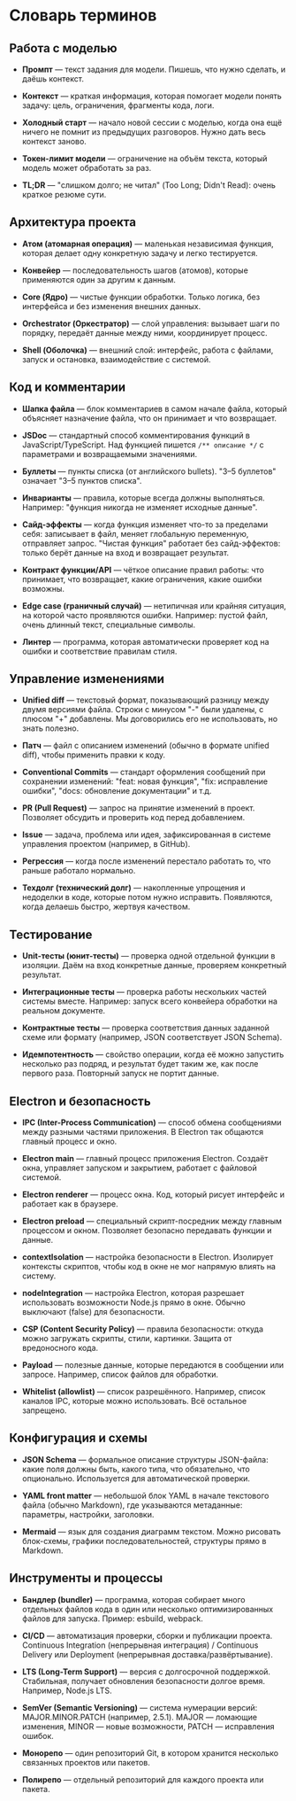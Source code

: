 # Словарь терминов

## Работа с моделью

- **Промпт** — текст задания для модели. Пишешь, что нужно сделать, и даёшь контекст.

- **Контекст** — краткая информация, которая помогает модели понять задачу: цель, ограничения, фрагменты кода, логи.

- **Холодный старт** — начало новой сессии с моделью, когда она ещё ничего не помнит из предыдущих разговоров. Нужно дать весь контекст заново.

- **Токен-лимит модели** — ограничение на объём текста, который модель может обработать за раз.

- **TL;DR** — "слишком долго; не читал" (Too Long; Didn't Read): очень краткое резюме сути.

## Архитектура проекта

- **Атом (атомарная операция)** — маленькая независимая функция, которая делает одну конкретную задачу и легко тестируется.

- **Конвейер** — последовательность шагов (атомов), которые применяются один за другим к данным.

- **Core (Ядро)** — чистые функции обработки. Только логика, без интерфейса и без изменения внешних данных.

- **Orchestrator (Оркестратор)** — слой управления: вызывает шаги по порядку, передаёт данные между ними, координирует процесс.

- **Shell (Оболочка)** — внешний слой: интерфейс, работа с файлами, запуск и остановка, взаимодействие с системой.

## Код и комментарии

- **Шапка файла** — блок комментариев в самом начале файла, который объясняет назначение файла, что он принимает и что возвращает.

- **JSDoc** — стандартный способ комментирования функций в JavaScript/TypeScript. Над функцией пишется `/** описание */` с параметрами и возвращаемыми значениями.

- **Буллеты** — пункты списка (от английского bullets). "3–5 буллетов" означает "3–5 пунктов списка".

- **Инварианты** — правила, которые всегда должны выполняться. Например: "функция никогда не изменяет исходные данные".

- **Сайд-эффекты** — когда функция изменяет что-то за пределами себя: записывает в файл, меняет глобальную переменную, отправляет запрос. "Чистая функция" работает без сайд-эффектов: только берёт данные на вход и возвращает результат.

- **Контракт функции/API** — чёткое описание правил работы: что принимает, что возвращает, какие ограничения, какие ошибки возможны.

- **Edge case (граничный случай)** — нетипичная или крайняя ситуация, на которой часто проявляются ошибки. Например: пустой файл, очень длинный текст, специальные символы.

- **Линтер** — программа, которая автоматически проверяет код на ошибки и соответствие правилам стиля.

## Управление изменениями

- **Unified diff** — текстовый формат, показывающий разницу между двумя версиями файла. Строки с минусом "-" были удалены, с плюсом "+" добавлены. Мы договорились его не использовать, но знать полезно.

- **Патч** — файл с описанием изменений (обычно в формате unified diff), чтобы применить правки к коду.

- **Conventional Commits** — стандарт оформления сообщений при сохранении изменений: "feat: новая функция", "fix: исправление ошибки", "docs: обновление документации" и т.д.

- **PR (Pull Request)** — запрос на принятие изменений в проект. Позволяет обсудить и проверить код перед добавлением.

- **Issue** — задача, проблема или идея, зафиксированная в системе управления проектом (например, в GitHub).

- **Регрессия** — когда после изменений перестало работать то, что раньше работало нормально.

- **Техдолг (технический долг)** — накопленные упрощения и недоделки в коде, которые потом нужно исправить. Появляются, когда делаешь быстро, жертвуя качеством.

## Тестирование

- **Unit-тесты (юнит-тесты)** — проверка одной отдельной функции в изоляции. Даём на вход конкретные данные, проверяем конкретный результат.

- **Интеграционные тесты** — проверка работы нескольких частей системы вместе. Например: запуск всего конвейера обработки на реальном документе.

- **Контрактные тесты** — проверка соответствия данных заданной схеме или формату (например, JSON соответствует JSON Schema).

- **Идемпотентность** — свойство операции, когда её можно запустить несколько раз подряд, и результат будет таким же, как после первого раза. Повторный запуск не портит данные.

## Electron и безопасность

- **IPC (Inter-Process Communication)** — способ обмена сообщениями между разными частями приложения. В Electron так общаются главный процесс и окно.

- **Electron main** — главный процесс приложения Electron. Создаёт окна, управляет запуском и закрытием, работает с файловой системой.

- **Electron renderer** — процесс окна. Код, который рисует интерфейс и работает как в браузере.

- **Electron preload** — специальный скрипт-посредник между главным процессом и окном. Позволяет безопасно передавать функции и данные.

- **contextIsolation** — настройка безопасности в Electron. Изолирует контексты скриптов, чтобы код в окне не мог напрямую влиять на систему.

- **nodeIntegration** — настройка Electron, которая разрешает использовать возможности Node.js прямо в окне. Обычно выключают (false) для безопасности.

- **CSP (Content Security Policy)** — правила безопасности: откуда можно загружать скрипты, стили, картинки. Защита от вредоносного кода.

- **Payload** — полезные данные, которые передаются в сообщении или запросе. Например, список файлов для обработки.

- **Whitelist (allowlist)** — список разрешённого. Например, список каналов IPC, которые можно использовать. Всё остальное запрещено.

## Конфигурация и схемы

- **JSON Schema** — формальное описание структуры JSON-файла: какие поля должны быть, какого типа, что обязательно, что опционально. Используется для автоматической проверки.

- **YAML front matter** — небольшой блок YAML в начале текстового файла (обычно Markdown), где указываются метаданные: параметры, настройки, заголовки.

- **Mermaid** — язык для создания диаграмм текстом. Можно рисовать блок-схемы, графики последовательностей, структуры прямо в Markdown.

## Инструменты и процессы

- **Бандлер (bundler)** — программа, которая собирает много отдельных файлов кода в один или несколько оптимизированных файлов для запуска. Пример: esbuild, webpack.

- **CI/CD** — автоматизация проверки, сборки и публикации проекта. Continuous Integration (непрерывная интеграция) / Continuous Delivery или Deployment (непрерывная доставка/развёртывание).

- **LTS (Long-Term Support)** — версия с долгосрочной поддержкой. Стабильная, получает обновления безопасности долгое время. Например, Node.js LTS.

- **SemVer (Semantic Versioning)** — система нумерации версий: MAJOR.MINOR.PATCH (например, 2.5.1). MAJOR — ломающие изменения, MINOR — новые возможности, PATCH — исправления ошибок.

- **Монорепо** — один репозиторий Git, в котором хранится несколько связанных проектов или пакетов.

- **Полирепо** — отдельный репозиторий для каждого проекта или пакета.

